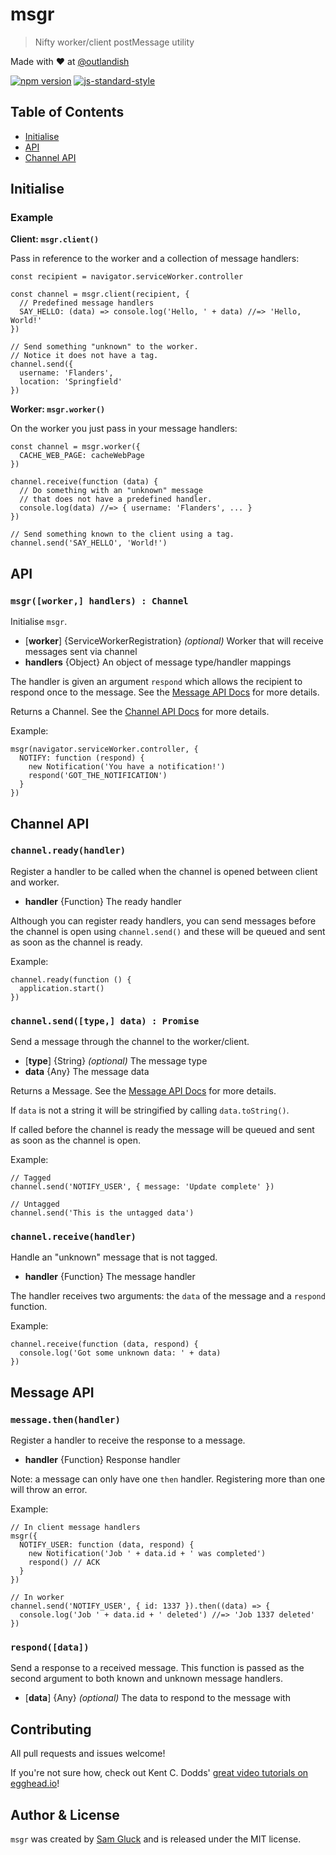 # msgr

> Nifty worker/client postMessage utility

Made with ❤ at [@outlandish](http://www.twitter.com/outlandish)

<a href="http://badge.fury.io/js/msgr"><img alt="npm version" src="https://badge.fury.io/js/msgr.svg"></a>
[![js-standard-style](https://img.shields.io/badge/code%20style-standard-brightgreen.svg)](http://standardjs.com/)

## Table of Contents

- [Initialise](#initialise)
- [API](#api)
- [Channel API](#channel-api)

## Initialise

### Example

__Client: `msgr.client()`__

Pass in reference to the worker and a collection of message handlers:

    const recipient = navigator.serviceWorker.controller

    const channel = msgr.client(recipient, {
      // Predefined message handlers
      SAY_HELLO: (data) => console.log('Hello, ' + data) //=> 'Hello, World!'
    })

    // Send something "unknown" to the worker.
    // Notice it does not have a tag.
    channel.send({
      username: 'Flanders',
      location: 'Springfield'
    })

__Worker: `msgr.worker()`__

On the worker you just pass in your message handlers:

    const channel = msgr.worker({
      CACHE_WEB_PAGE: cacheWebPage
    })

    channel.receive(function (data) {
      // Do something with an "unknown" message
      // that does not have a predefined handler.
      console.log(data) //=> { username: 'Flanders', ... }
    })

    // Send something known to the client using a tag.
    channel.send('SAY_HELLO', 'World!')

## API

### `msgr([worker,] handlers) : Channel`

Initialise `msgr`.

- [__worker__] {ServiceWorkerRegistration} _(optional)_ Worker that will receive messages sent via channel
- __handlers__ {Object} An object of message type/handler mappings

The handler is given an argument `respond` which allows the recipient to respond once to the message.
See the [Message API Docs](#message-api) for more details.

Returns a Channel. See the [Channel API Docs](#channel-api) for more details.

Example:

    msgr(navigator.serviceWorker.controller, {
      NOTIFY: function (respond) {
        new Notification('You have a notification!')
        respond('GOT_THE_NOTIFICATION')
      }
    })

## Channel API

### `channel.ready(handler)`

Register a handler to be called when the channel is opened between client and worker.

- __handler__ {Function} The ready handler

Although you can register ready handlers, you can send messages before the channel is open using
`channel.send()` and these will be queued and sent as soon as the channel is ready.

Example:

    channel.ready(function () {
      application.start()
    })

### `channel.send([type,] data) : Promise`

Send a message through the channel to the worker/client.

- [__type__] {String} _(optional)_ The message type
- __data__ {Any} The message data

Returns a Message. See the [Message API Docs](#message-api) for more details.

If `data` is not a string it will be stringified by calling `data.toString()`.

If called before the channel is ready the message will be queued and sent as soon as the channel is open.

Example:

    // Tagged
    channel.send('NOTIFY_USER', { message: 'Update complete' })

    // Untagged
    channel.send('This is the untagged data')

### `channel.receive(handler)`

Handle an "unknown" message that is not tagged.

- __handler__ {Function} The message handler

The handler receives two arguments: the `data` of the message and a `respond` function.

Example:

    channel.receive(function (data, respond) {
      console.log('Got some unknown data: ' + data)
    })

## Message API

### `message.then(handler)`

Register a handler to receive the response to a message.

- __handler__ {Function} Response handler

Note: a message can only have one `then` handler. Registering more than one will throw an error.

Example:

    // In client message handlers
    msgr({
      NOTIFY_USER: function (data, respond) {
        new Notification('Job ' + data.id + ' was completed')
        respond() // ACK
      }
    })

    // In worker
    channel.send('NOTIFY_USER', { id: 1337 }).then((data) => {
      console.log('Job ' + data.id + ' deleted') //=> 'Job 1337 deleted'
    })

### `respond([data])`

Send a response to a received message.
This function is passed as the second argument to both known and unknown message handlers.

- [__data__] {Any} _(optional)_ The data to respond to the message with

## Contributing

All pull requests and issues welcome!

If you're not sure how, check out Kent C. Dodds'
[great video tutorials on egghead.io](https://egghead.io/lessons/javascript-identifying-how-to-contribute-to-an-open-source-project-on-github)!

## Author & License

`msgr` was created by [Sam Gluck](https://twitter.com/sdgluck) and is released under the MIT license.

